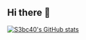 ## Hi there 👋

[![S3bc40's GitHub stats](https://github-readme-stats.vercel.app/api?username=s3bc40&show_icons=true&theme=synthwave)](https://github.com/s3bc40/github-readme-stats)
<!--
**vasanthmarimuth/vasanthmarimuth** is a ✨ _special_ ✨ repository because its `README.md` (this file) appears on your GitHub profile.

Here are some ideas to get you started:

- 🔭 I’m currently working on ...
- 🌱 I’m currently learning ...
- 👯 I’m looking to collaborate on ...
- 🤔 I’m looking for help with ...
- 💬 Ask me about ...
- 📫 How to reach me: ...
- 😄 Pronouns: ...
- ⚡ Fun fact: ...
-->
